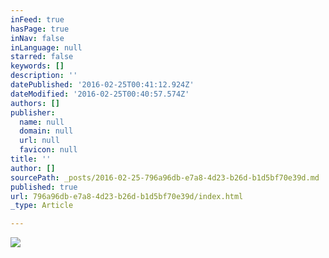```yaml
---
inFeed: true
hasPage: true
inNav: false
inLanguage: null
starred: false
keywords: []
description: ''
datePublished: '2016-02-25T00:41:12.924Z'
dateModified: '2016-02-25T00:40:57.574Z'
authors: []
publisher:
  name: null
  domain: null
  url: null
  favicon: null
title: ''
author: []
sourcePath: _posts/2016-02-25-796a96db-e7a8-4d23-b26d-b1d5bf70e39d.md
published: true
url: 796a96db-e7a8-4d23-b26d-b1d5bf70e39d/index.html
_type: Article

---
```

![](https://the-grid-user-content.s3-us-west-2.amazonaws.com/8ce77550-b82a-4fcd-871d-1a532a02b5e9.jpg)